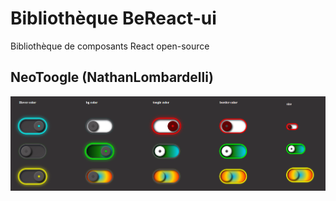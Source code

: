 # Bibliothèque BeReact-ui
Bibliothèque de composants React open-source
## NeoToogle (NathanLombardelli)
<img src="https://raw.githubusercontent.com/NathanLombardelli/BeReact-ui/main/img/NeoToogle.png">